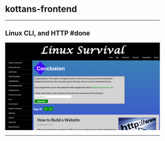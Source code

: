 # kottans-frontend
***
## Linux CLI, and HTTP #done

![Screenshot_Lesson1](task_linux_cli/linux_survival.png)
***

